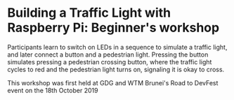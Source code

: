 # Building a Traffic Light with Raspberry Pi: Beginner's workshop

Participants learn to switch on LEDs in a sequence to simulate a traffic light, and later connect a button and a pedestrian light. Pressing the button simulates pressing a pedestrian crossing button, where the traffic light cycles to red and the pedestrian light turns on, signaling it is okay to cross. 

This workshop was first held at GDG and WTM Brunei's Road to DevFest event on the 18th October 2019